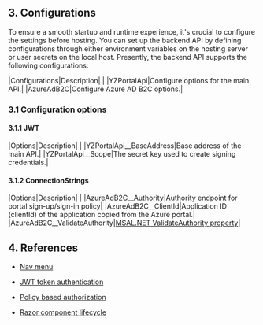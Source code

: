 ﻿## 3. Configurations
To ensure a smooth startup and runtime experience, it's crucial to configure the settings before hosting. 
You can set up the backend API by defining configurations through either environment variables on the hosting server or user secrets 
on the local host. Presently, the backend API supports the following configurations:

|Configurations|Description|
|
|YZPortalApi|Configure options for the main API.|
|AzureAdB2C|Configure Azure AD B2C options.|

### 3.1 Configuration options
#### 3.1.1 JWT
|Options|Description|
|
|YZPortalApi__BaseAddress|Base address of the main API.|
|YZPortalApi__Scope|The secret key used to create signing credentials.|

#### 3.1.2 ConnectionStrings
|Options|Description|
|
|AzureAdB2C__Authority|Authority endpoint for portal sign-up/sign-in policy|
|AzureAdB2C__ClientId|Application ID (clientId) of the application copied from the Azure portal.|
|AzureAdB2C__ValidateAuthority|[MSAL.NET ValidateAuthority property](AzureAdB2C__Authority)|

## 4. References

- [Nav menu](https://stackoverflow.com/questions/58914389/how-to-create-navmenu-with-collapsible-submenu-in-net-core-blazor-app)

- [JWT token authentication](https://trystanwilcock.com/2022/09/28/net-6-0-blazor-webassembly-jwt-token-authentication-from-scratch-c-sharp-wasm-tutorial/)

- [Policy based authorization](https://chrissainty.com/securing-your-blazor-apps-configuring-policy-based-authorization-with-blazor/)

- [Razor component lifecycle](https://learn.microsoft.com/en-us/aspnet/core/blazor/components/lifecycle?view=aspnetcore-8.0)